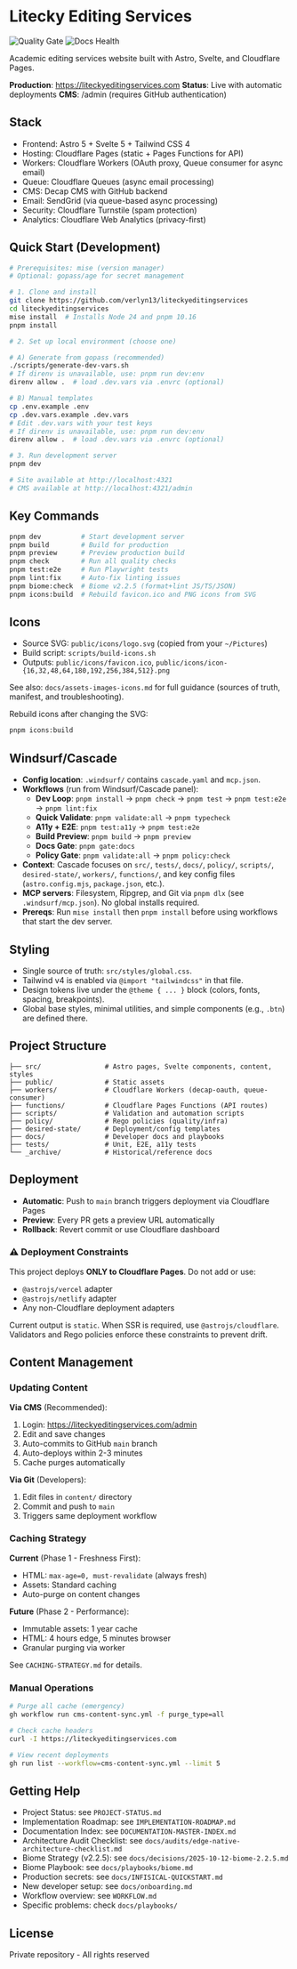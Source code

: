 # Litecky Editing Services

![Quality Gate](https://github.com/verlyn13/liteckyeditingservices/actions/workflows/quality-gate.yml/badge.svg)
![Docs Health](https://github.com/verlyn13/liteckyeditingservices/actions/workflows/docs-health.yml/badge.svg)

Academic editing services website built with Astro, Svelte, and Cloudflare Pages.

**Production**: https://liteckyeditingservices.com
**Status**: Live with automatic deployments
**CMS**: /admin (requires GitHub authentication)

## Stack

- Frontend: Astro 5 + Svelte 5 + Tailwind CSS 4
- Hosting: Cloudflare Pages (static + Pages Functions for API)
- Workers: Cloudflare Workers (OAuth proxy, Queue consumer for async email)
- Queue: Cloudflare Queues (async email processing)
- CMS: Decap CMS with GitHub backend
- Email: SendGrid (via queue-based async processing)
- Security: Cloudflare Turnstile (spam protection)
- Analytics: Cloudflare Web Analytics (privacy-first)

## Quick Start (Development)

```bash
# Prerequisites: mise (version manager)
# Optional: gopass/age for secret management

# 1. Clone and install
git clone https://github.com/verlyn13/liteckyeditingservices
cd liteckyeditingservices
mise install  # Installs Node 24 and pnpm 10.16
pnpm install

# 2. Set up local environment (choose one)

# A) Generate from gopass (recommended)
./scripts/generate-dev-vars.sh
# If direnv is unavailable, use: pnpm run dev:env
direnv allow .  # load .dev.vars via .envrc (optional)

# B) Manual templates
cp .env.example .env
cp .dev.vars.example .dev.vars
# Edit .dev.vars with your test keys
# If direnv is unavailable, use: pnpm run dev:env
direnv allow .  # load .dev.vars via .envrc (optional)

# 3. Run development server
pnpm dev

# Site available at http://localhost:4321
# CMS available at http://localhost:4321/admin
```

## Key Commands

```bash
pnpm dev          # Start development server
pnpm build        # Build for production
pnpm preview      # Preview production build
pnpm check        # Run all quality checks
pnpm test:e2e     # Run Playwright tests
pnpm lint:fix     # Auto-fix linting issues
pnpm biome:check  # Biome v2.2.5 (format+lint JS/TS/JSON)
pnpm icons:build  # Rebuild favicon.ico and PNG icons from SVG
```

## Icons

- Source SVG: `public/icons/logo.svg` (copied from your `~/Pictures`)
- Build script: `scripts/build-icons.sh`
- Outputs: `public/icons/favicon.ico`, `public/icons/icon-{16,32,48,64,180,192,256,384,512}.png`

See also: `docs/assets-images-icons.md` for full guidance (sources of truth, manifest, and troubleshooting).

Rebuild icons after changing the SVG:

```bash
pnpm icons:build
```

## Windsurf/Cascade

- **Config location**: `.windsurf/` contains `cascade.yaml` and `mcp.json`.
- **Workflows** (run from Windsurf/Cascade panel):
  - **Dev Loop**: `pnpm install` → `pnpm check` → `pnpm test` → `pnpm test:e2e` → `pnpm lint:fix`
  - **Quick Validate**: `pnpm validate:all` → `pnpm typecheck`
  - **A11y + E2E**: `pnpm test:a11y` → `pnpm test:e2e`
  - **Build Preview**: `pnpm build` → `pnpm preview`
  - **Docs Gate**: `pnpm gate:docs`
  - **Policy Gate**: `pnpm validate:all` → `pnpm policy:check`
- **Context**: Cascade focuses on `src/`, `tests/`, `docs/`, `policy/`, `scripts/`, `desired-state/`, `workers/`, `functions/`, and key config files (`astro.config.mjs`, `package.json`, etc.).
- **MCP servers**: Filesystem, Ripgrep, and Git via `pnpm dlx` (see `.windsurf/mcp.json`). No global installs required.
- **Prereqs**: Run `mise install` then `pnpm install` before using workflows that start the dev server.

## Styling

- Single source of truth: `src/styles/global.css`.
- Tailwind v4 is enabled via `@import "tailwindcss"` in that file.
- Design tokens live under the `@theme { ... }` block (colors, fonts, spacing, breakpoints).
- Global base styles, minimal utilities, and simple components (e.g., `.btn`) are defined there.

## Project Structure

```
├── src/                # Astro pages, Svelte components, content, styles
├── public/             # Static assets
├── workers/            # Cloudflare Workers (decap-oauth, queue-consumer)
├── functions/          # Cloudflare Pages Functions (API routes)
├── scripts/            # Validation and automation scripts
├── policy/             # Rego policies (quality/infra)
├── desired-state/      # Deployment/config templates
├── docs/               # Developer docs and playbooks
├── tests/              # Unit, E2E, a11y tests
└── _archive/           # Historical/reference docs
```

## Deployment

- **Automatic**: Push to `main` branch triggers deployment via Cloudflare Pages
- **Preview**: Every PR gets a preview URL automatically
- **Rollback**: Revert commit or use Cloudflare dashboard

### ⚠️ Deployment Constraints

This project deploys **ONLY to Cloudflare Pages**. Do not add or use:

- `@astrojs/vercel` adapter
- `@astrojs/netlify` adapter
- Any non-Cloudflare deployment adapters

Current output is `static`. When SSR is required, use `@astrojs/cloudflare`.
Validators and Rego policies enforce these constraints to prevent drift.

## Content Management

### Updating Content

**Via CMS** (Recommended):
1. Login: https://liteckyeditingservices.com/admin
2. Edit and save changes
3. Auto-commits to GitHub `main` branch
4. Auto-deploys within 2-3 minutes
5. Cache purges automatically

**Via Git** (Developers):
1. Edit files in `content/` directory
2. Commit and push to `main`
3. Triggers same deployment workflow

### Caching Strategy

**Current** (Phase 1 - Freshness First):
- HTML: `max-age=0, must-revalidate` (always fresh)
- Assets: Standard caching
- Auto-purge on content changes

**Future** (Phase 2 - Performance):
- Immutable assets: 1 year cache
- HTML: 4 hours edge, 5 minutes browser
- Granular purging via worker

See `CACHING-STRATEGY.md` for details.

### Manual Operations

```bash
# Purge all cache (emergency)
gh workflow run cms-content-sync.yml -f purge_type=all

# Check cache headers
curl -I https://liteckyeditingservices.com

# View recent deployments
gh run list --workflow=cms-content-sync.yml --limit 5
```

## Getting Help

- Project Status: see `PROJECT-STATUS.md`
- Implementation Roadmap: see `IMPLEMENTATION-ROADMAP.md`
- Documentation Index: see `DOCUMENTATION-MASTER-INDEX.md`
- Architecture Audit Checklist: see `docs/audits/edge-native-architecture-checklist.md`
- Biome Strategy (v2.2.5): see `docs/decisions/2025-10-12-biome-2.2.5.md`
- Biome Playbook: see `docs/playbooks/biome.md`
- Production secrets: see `docs/INFISICAL-QUICKSTART.md`
- New developer setup: see `docs/onboarding.md`
- Workflow overview: see `WORKFLOW.md`
- Specific problems: check `docs/playbooks/`

## License

Private repository - All rights reserved
